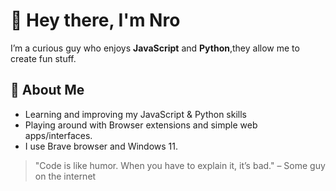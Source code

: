 # 👋 Hey there, I'm Nro

I’m a curious guy who enjoys **JavaScript** and **Python**,they allow me to create fun stuff.

## 🚀 About Me
- Learning and improving my JavaScript & Python skills
- Playing around with Browser extensions and simple web apps/interfaces.
- I use Brave browser and Windows 11.

> "Code is like humor. When you have to explain it, it’s bad." – Some guy on the internet

